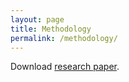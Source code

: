 ```yaml
---
layout: page
title: Methodology
permalink: /methodology/
---
```


Download [research paper](http://nitens.org/img/cvtex/cv_template_xetex_caslon.pdf).


